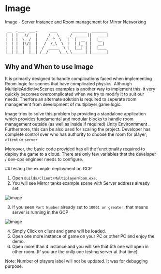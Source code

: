 


# Image
Image - Server Instance and Room management for Mirror Networking

 ```
  __  .___  ___.      ___       _______  _______ 
|  | |   \/   |     /   \     /  _____||   ____|
|  | |  \  /  |    /  ^  \   |  |  __  |  |__   
|  | |  |\/|  |   /  /_\  \  |  | |_ | |   __|  
|  | |  |  |  |  /  _____  \ |  |__| | |  |____ 
|__| |__|  |__| /__/     \__\ \______| |_______|

```

## Why and When to use Image

It is primarily designed to handle complications faced when implementing Room logic for scenes that have complicated physics.
Although MultipleAddictiveScenes examples is another way to implement this, it very quickly becomes overcomplicated when we try to modify it to suit our needs.
Therfore an alternate solution is required to seperate room management from development of multiplayer game logic.

Image tries to solve this problem by providing a standalone application which provides fundamental and modular blocks to handle room management outside (as well as inside if required) Unity Environmment .
Furthermore, this can be also used for scaling the project. Developer has complete control over who has authority to choose the room for player; `client` or `server`

Moreover, the basic code provided has all the functionality required to deploy the game to a cloud. There are only few variables that the developer / dev-ops engineer needs to configure.

##Testing the example deployment on GCP

1. Open `Builds/Client/MultiplayerRoom.exe`.
2. You will see Mirror tanks example scene with Server address already set.

![image](https://user-images.githubusercontent.com/77914957/148752639-25cd4b48-3f36-46ad-87ec-f2620a789fd4.png) 

3. If you seen `Port Number` already set to `10001 or greater`, that means server is running in the GCP

![image](https://user-images.githubusercontent.com/77914957/148752892-1a552915-c4c0-42a5-b138-41f23d6e90a9.png)

4. Simply Click on client and game will be loaded.
5. Open one more instance of game on your PC or other PC and enjoy the demo.
6. Open more than 4 instance and you will see that 5th one will open in other room.
(If you are the onlly one testing server at that time)

Note: Number of players label will not be updated. It was for debugging purpose.


